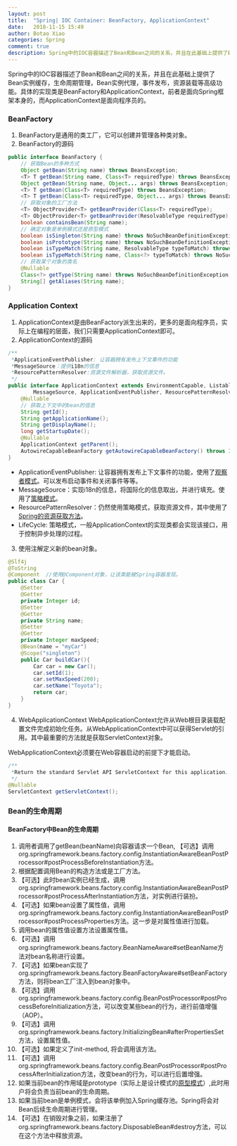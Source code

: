```yaml
---
layout: post
title:  "Spring| IOC Container: BeanFactory, ApplicationContext"
date:   2018-11-15 15:49
author: Botao Xiao
categories: Spring
comment: true
description: Spring中的IOC容器描述了Bean和Bean之间的关系，并且在此基础上提供了Bean实例缓存，生命周期管理，Bean实例代理，事件发布，资源装载等高级功能。具体的实现类是BeanFactory和ApplicationContext，前者是面向Spring框架本身的，而ApplicationContext是面向程序员的。
---
```

Spring中的IOC容器描述了Bean和Bean之间的关系，并且在此基础上提供了Bean实例缓存，生命周期管理，Bean实例代理，事件发布，资源装载等高级功能。具体的实现类是BeanFactory和ApplicationContext，前者是面向Spring框架本身的，而ApplicationContext是面向程序员的。

### BeanFactory
1. BeanFactory是通用的类工厂，它可以创建并管理各种类对象。
2. BeanFactory的源码
```Java
public interface BeanFactory {
    // 获取Bean的多种方式
	Object getBean(String name) throws BeansException;
	<T> T getBean(String name, Class<T> requiredType) throws BeansException;
	Object getBean(String name, Object... args) throws BeansException;
	<T> T getBean(Class<T> requiredType) throws BeansException;
	<T> T getBean(Class<T> requiredType, Object... args) throws BeansException;
	// 获取对象的工厂方法
	<T> ObjectProvider<T> getBeanProvider(Class<T> requiredType);
	<T> ObjectProvider<T> getBeanProvider(ResolvableType requiredType);
	boolean containsBean(String name);
	// 确定对象是单例模式还是原型模式
	boolean isSingleton(String name) throws NoSuchBeanDefinitionException;
	boolean isPrototype(String name) throws NoSuchBeanDefinitionException;
	boolean isTypeMatch(String name, ResolvableType typeToMatch) throws NoSuchBeanDefinitionException;
	boolean isTypeMatch(String name, Class<?> typeToMatch) throws NoSuchBeanDefinitionException;
	// 获取某个对象的类名
	@Nullable
	Class<?> getType(String name) throws NoSuchBeanDefinitionException;
	String[] getAliases(String name);
}
```

### Application Context
1. ApplicationContext是由BeanFactory派生出来的，更多的是面向程序员，实际上在编程的层面，我们只需要ApplicationContext即可。
2. ApplicationContext的源码
```Java
/**
 *ApplicationEventPublisher: 让容器拥有发布上下文事件的功能
 *MessageSource：提供i18n的信息
 *ResourcePatternResolver:资源文件解析器，获取资源文件。
 */
public interface ApplicationContext extends EnvironmentCapable, ListableBeanFactory, HierarchicalBeanFactory,
		MessageSource, ApplicationEventPublisher, ResourcePatternResolver {
	@Nullable
	// 获取上下文中的bean的信息
	String getId();
	String getApplicationName();
	String getDisplayName();
	long getStartupDate();
	@Nullable
	ApplicationContext getParent();
	AutowireCapableBeanFactory getAutowireCapableBeanFactory() throws IllegalStateException;
}
```
* ApplicationEventPublisher: 让容器拥有发布上下文事件的功能，使用了[观察者模式](http://localhost:4000/designpattern/2018/11/07/Observer.html)。可以发布启动事件和关闭事件等等。
* MessageSource：实现i18n的信息，将国际化的信息取出，并进行填充。使用了[策略模式](http://localhost:4000/designpattern/2018/11/07/Strategy.html)。
* ResourcePatternResolver：仍然使用策略模式，获取资源文件，其中使用了[Spring的资源获取方法](https://seanforfun.github.io/spring/2018/11/14/SpringResource.html)。
* LifeCycle: 策略模式，一般ApplicationContext的实现类都会实现该接口，用于控制异步处理的过程。

3. 使用注解定义新的bean对象。
```Java
@Slf4j
@ToString
@Component  //使用@Component对象，让该类能被Spring容器发现。
public class Car {
    @Setter
    @Getter
    private Integer id;
    @Setter
    @Getter
    private String name;
    @Setter
    @Getter
    private Integer maxSpeed;
    @Bean(name = "myCar")
    @Scope("singleton")
    public Car buildCar(){
        Car car = new Car();
        car.setId(1);
        car.setMaxSpeed(200);
        car.setName("Toyota");
        return car;
    }
}
```

4. WebApplicationContext
WebApplicationContext允许从Web根目录装载配置文件完成初始化任务。从WebApplicationContext中可以获得Servlet的引用。其中最重要的方法就是获取ServletContext对象。

WebApplicationContext必须要在Web容器启动的前提下才能启动。
```Java
/**
 *Return the standard Servlet API ServletContext for this application.
 */
@Nullable
ServletContext getServletContext();
```

### Bean的生命周期
#### BeanFactory中Bean的生命周期
1. 调用者调用了getBean(beanName)向容器请求一个Bean, 【可选】调用org.springframework.beans.factory.config.InstantiationAwareBeanPostProcessor#postProcessBeforeInstantiation方法。
2. 根据配置调用Bean的构造方法或是工厂方法。
3. 【可选】此时bean实例已经生成，调用org.springframework.beans.factory.config.InstantiationAwareBeanPostProcessor#postProcessAfterInstantiation方法，对实例进行装扮。
4. 【可选】如果bean设置了属性值，调用org.springframework.beans.factory.config.InstantiationAwareBeanPostProcessor#postProcessProperties方法。这一步是对属性值进行加载。
5. 调用bean的属性值设置方法设置属性值。
6. 【可选】调用org.springframework.beans.factory.BeanNameAware#setBeanName方法对bean名称进行设置。
7. 【可选】如果bean实现了org.springframework.beans.factory.BeanFactoryAware#setBeanFactory方法，则将bean工厂注入到bean对象中。
8. 【可选】调用org.springframework.beans.factory.config.BeanPostProcessor#postProcessBeforeInitialization方法，可以改变某些bean的行为，进行前值增强（AOP）。
9. 【可选】调用org.springframework.beans.factory.InitializingBean#afterPropertiesSet方法，设置属性值。
10. 【可选】如果定义了init-method, 将会调用该方法。
11. 【可选】调用org.springframework.beans.factory.config.BeanPostProcessor#postProcessAfterInitialization方法，改变bean的行为，可以进行后置增强。
12. 如果当前bean的作用域是prototype（实际上是设计模式的[原型模式](http://localhost:4000/designpattern/2018/11/07/Prototype.html)）,此时用户将会负责当前bean的生命周期。
13. 如果当前bean是单例模式，会将该单例加入Spring缓存池。Spring将会对Bean后续生命周期进行管理。
14. 【可选】在销毁对象之前，如果注册了org.springframework.beans.factory.DisposableBean#destroy方法，可以在这个方法中释放资源。













